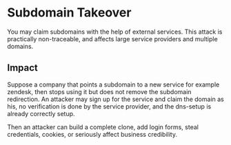 # Subdomain Takeover

You may claim subdomains with the help of external services. This attack is practically non-traceable, and affects large service providers and multiple domains.

## Impact

Suppose a company that points a subdomain to a new service for example zendesk, then stops using it but does not remove the subdomain redirection. An attacker may sign up for the service and claim the domain as his, no verification is done by the service provider, and the dns-setup is already correctly setup.

Then an attacker can build a complete clone, add login forms, steal credentials, cookies, or seriously affect business credibility.